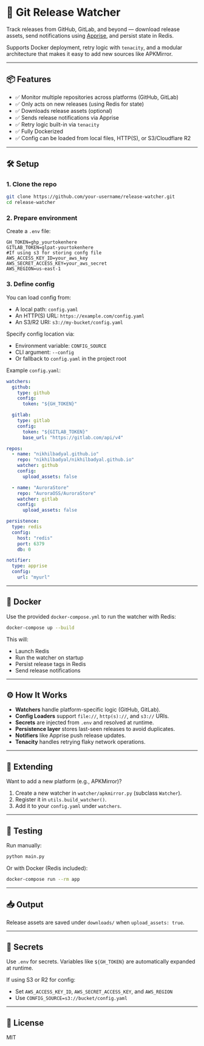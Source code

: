 # 🔔 Git Release Watcher

Track releases from GitHub, GitLab, and beyond — download release assets, send notifications using [Apprise](https://github.com/caronc/apprise), and persist state in Redis.

Supports Docker deployment, retry logic with `tenacity`, and a modular architecture that makes it easy to add new sources like APKMirror.

---

## 📦 Features

- ✅ Monitor multiple repositories across platforms (GitHub, GitLab)
- ✅ Only acts on new releases (using Redis for state)
- ✅ Downloads release assets (optional)
- ✅ Sends release notifications via Apprise
- ✅ Retry logic built-in via `tenacity`
- ✅ Fully Dockerized
- ✅ Config can be loaded from local files, HTTP(S), or S3/Cloudflare R2

---

## 🛠️ Setup

### 1. Clone the repo

```bash
git clone https://github.com/your-username/release-watcher.git
cd release-watcher
```

### 2. Prepare environment

Create a `.env` file:

```dotenv
GH_TOKEN=ghp_yourtokenhere
GITLAB_TOKEN=glpat-yourtokenhere
#If using s3 for storing confg file
AWS_ACCESS_KEY_ID=your_aws_key
AWS_SECRET_ACCESS_KEY=your_aws_secret
AWS_REGION=us-east-1
```

### 3. Define config

You can load config from:
- A local path: `config.yaml`
- An HTTP(S) URL: `https://example.com/config.yaml`
- An S3/R2 URI: `s3://my-bucket/config.yaml`

Specify config location via:
- Environment variable: `CONFIG_SOURCE`
- CLI argument: `--config`
- Or fallback to `config.yaml` in the project root

Example `config.yaml`:

```yaml
watchers:
  github:
    type: github
    config:
      token: "${GH_TOKEN}"

  gitlab:
    type: gitlab
    config:
      token: "${GITLAB_TOKEN}"
      base_url: "https://gitlab.com/api/v4"

repos:
  - name: "nikhilbadyal.github.io"
    repo: "nikhilbadyal/nikhilbadyal.github.io"
    watcher: github
    config:
      upload_assets: false

  - name: "AuroraStore"
    repo: "AuroraOSS/AuroraStore"
    watcher: gitlab
    config:
      upload_assets: false

persistence:
  type: redis
  config:
    host: "redis"
    port: 6379
    db: 0

notifier:
  type: apprise
  config:
    url: "myurl"
```

---

## 🐳 Docker

Use the provided `docker-compose.yml` to run the watcher with Redis:

```bash
docker-compose up --build
```

This will:
- Launch Redis
- Run the watcher on startup
- Persist release tags in Redis
- Send release notifications

---

## ⚙️ How It Works

- **Watchers** handle platform-specific logic (GitHub, GitLab).
- **Config Loaders** support `file://`, `http(s)://`, and `s3://` URIs.
- **Secrets** are injected from `.env` and resolved at runtime.
- **Persistence layer** stores last-seen releases to avoid duplicates.
- **Notifiers** like Apprise push release updates.
- **Tenacity** handles retrying flaky network operations.

---

## 🧩 Extending

Want to add a new platform (e.g., APKMirror)?

1. Create a new watcher in `watcher/apkmirror.py` (subclass `Watcher`).
2. Register it in `utils.build_watcher()`.
3. Add it to your `config.yaml` under `watchers`.

---

## 🧪 Testing

Run manually:

```bash
python main.py
```

Or with Docker (Redis included):

```bash
docker-compose run --rm app
```

---

## 📥 Output

Release assets are saved under `downloads/` when `upload_assets: true`.

---

## 🔐 Secrets

Use `.env` for secrets. Variables like `${GH_TOKEN}` are automatically expanded at runtime.

If using S3 or R2 for config:
- Set `AWS_ACCESS_KEY_ID`, `AWS_SECRET_ACCESS_KEY`, and `AWS_REGION`
- Use `CONFIG_SOURCE=s3://bucket/config.yaml`

---

## 📄 License

MIT
